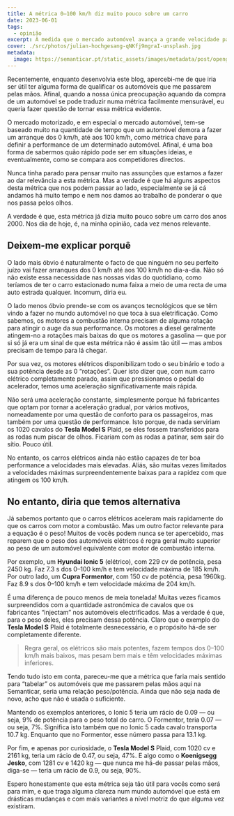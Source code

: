 ```yaml
---
title: A métrica 0–100 km/h diz muito pouco sobre um carro
date: 2023-06-01
tags:
  - opinião
excerpt: À medida que o mercado automóvel avança a grande velocidade para uma nova realidade parcialmente ou completamente eletrificada, será que continua a fazer sentido basearmo-nos na métrica 0–100 km/h como forma de comparar comportamentos entre automóveis?
cover: ./src/photos/julian-hochgesang-qNKfj9mgraI-unsplash.jpg
metadata:
  image: https://semanticar.pt/static_assets/images/metadata/post/opengraph-metrica-0-100.jpg
---
```

Recentemente, enquanto desenvolvia este blog, apercebi-me de que iria ser útil ter alguma forma de qualificar os automóveis que me passarem pelas mãos. Afinal, quando a nossa única preocupação aquando da compra de um automóvel se pode traduzir numa métrica facilmente mensurável, eu queria fazer questão de tornar essa métrica evidente.

O mercado motorizado, e em especial o mercado automóvel, tem-se baseado muito na quantidade de tempo que um automóvel demora a fazer um arranque dos 0 km/h, até aos 100 km/h, como métrica chave para definir a performance de um determinado automóvel. Afinal, é uma boa forma de sabermos quão rápido pode ser em situações ideias, e eventualmente, como se compara aos competidores directos.

Nunca tinha parado para pensar muito nas assunções que estamos a fazer ao dar relevância a esta métrica. Mas a verdade é que há alguns aspectos desta métrica que nos podem passar ao lado, especialmente se já cá andamos há muito tempo e nem nos damos ao trabalho de ponderar o que nos passa pelos olhos.

A verdade é que, esta métrica já dizia muito pouco sobre um carro dos anos 2000. Nos dia de hoje, é, na minha opinião, cada vez menos relevante.

## Deixem-me explicar porquê

O lado mais óbvio é naturalmente o facto de que ninguém no seu perfeito juízo vai fazer arranques dos 0 km/h até aos 100 km/h no dia-a-dia. Não só não existe essa necessidade nas nossas vidas do quotidiano, como teríamos de ter o carro estacionado numa faixa a meio de uma recta de uma auto estrada qualquer. Incomum, diria eu.

O lado menos óbvio prende-se com os avanços tecnológicos que se têm vindo a fazer no mundo automóvel no que toca à sua eletrificação. Como sabemos, os motores a combustão interna precisam de alguma rotação para atingir o auge da sua performance. Os motores a diesel geralmente atingem-no a rotações mais baixas do que os motores a gasolina — que por si só já era um sinal de que esta métrica não é assim tão útil — mas ambos precisam de tempo para lá chegar.

Por sua vez, os motores elétricos disponibilizam todo o seu binário e todo a sua potência desde as 0 “rotações”. Quer isto dizer que, com num carro elétrico completamente parado, assim que pressionamos o pedal do acelerador, temos uma aceleração significativamente mais rápida.

Não será uma aceleração constante, simplesmente porque há fabricantes que optam por tornar a aceleração gradual, por vários motivos, nomeadamente por uma questão de conforto para os passageiros, mas também por uma questão de performance. Isto porque, de nada serviriam os 1020 cavalos do **Tesla Model S** Plaid, se eles fossem transferidos para as rodas num piscar de olhos. Ficariam com as rodas a patinar, sem sair do sítio. Pouco útil.

No entanto, os carros elétricos ainda não estão capazes de ter boa performance a velocidades mais elevadas. Aliás, são muitas vezes limitados a velocidades máximas surpreendentemente baixas para a rapidez com que atingem os 100 km/h.

## No entanto, diria que temos alternativa

Já sabemos portanto que o carros elétricos aceleram mais rapidamente do que os carros com motor a combustão. Mas um outro factor relevante para a equação é o peso! Muitos de vocês podem nunca se ter apercebido, mas reparem que o peso dos automóveis elétricos é regra geral muito superior ao peso de um automóvel equivalente com motor de combustão interna.

Por exemplo, um **Hyundai Ionic 5** (elétrico), com 229 cv de potência, pesa 2450 kg. Faz 7.3 s dos 0–100 km/h e tem velocidade máxima de 185 km/h.
Por outro lado, um **Cupra Formentor**, com 150 cv de potência, pesa 1960kg. Faz 8.9 s dos 0–100 km/h e tem velocidade máxima de 204 km/h.

É uma diferença de pouco menos de meia tonelada!
Muitas vezes ficamos surpreendidos com a quantidade astronómica de cavalos que os fabricantes “injectam” nos automóveis electrificados. Mas a verdade é que, para o peso deles, eles precisam dessa potência.
Claro que o exemplo do **Tesla Model S** Plaid é totalmente desnecessário, e o propósito há-de ser completamente diferente.

> Regra geral, os elétricos são mais potentes, fazem tempos dos 0–100 km/h mais baixos, mas pesam bem mais e têm velocidades máximas inferiores.

Tendo tudo isto em conta, pareceu-me que a métrica que faria mais sentido para “tabelar” os automóveis que me passarem pelas mãos aqui na Semanticar, seria uma relação peso/potência. Ainda que não seja nada de novo, acho que não é usada o suficiente.

Mantendo os exemplos anteriores, o Ionic 5 teria um rácio de 0.09 — ou seja, 9% de potência para o peso total do carro. O Formentor, teria 0.07 — ou seja, 7%. Significa isto também que no Ionic 5 cada cavalo transporta 10.7 kg. Enquanto que no Formentor, esse número passa para 13.1 kg.

Por fim, e apenas por curiosidade, o **Tesla Model S** Plaid, com 1020 cv e 2161 kg, teria um rácio de 0.47, ou seja, 47%. E algo como o **Koenigsegg Jesko**, com 1281 cv e 1420 kg — que nunca me há-de passar pelas mãos, diga-se — teria um rácio de 0.9, ou seja, 90%.

Espero honestamente que esta métrica seja tão útil para vocês como será para mim, e que traga alguma clareza num mundo automóvel que está em drásticas mudanças e com mais variantes a nível motriz do que alguma vez existiram.
